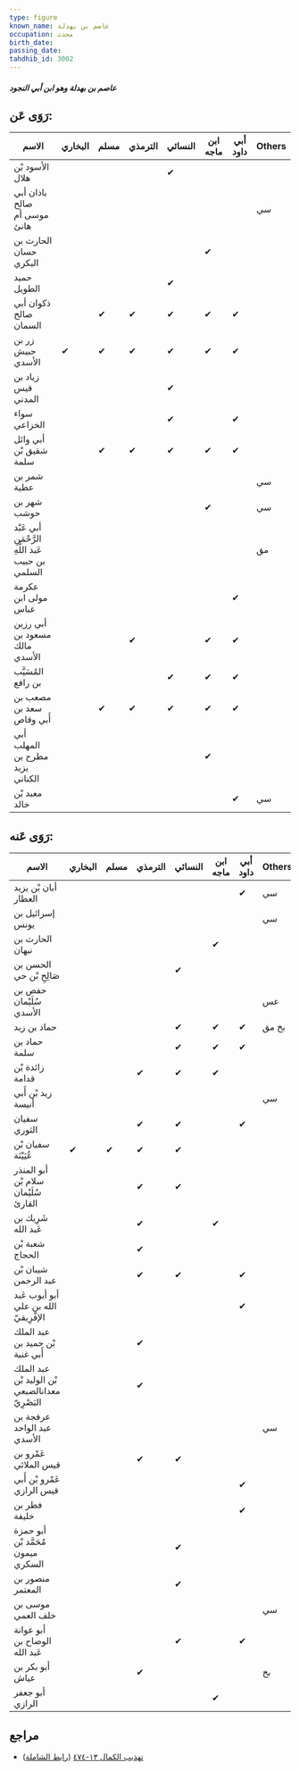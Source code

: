 ```yaml
---
type: figure
known_name: عاصم بن بهدلة
occupation: محدث
birth_date:
passing_date:
tahdhib_id: 3002
---
```

##### عاصم بن بهدلة وهو ابن أبي النجود

## رَوَى عَن:
| الاسم                                             | البخاري | مسلم | الترمذي | النسائي | ابن ماجه | أبي داود | Others |
| ------------------------------------------------- | ------- | ---- | ------- | ------- | -------- | -------- | ------ |
| الأسود بْن هلال                                   |         |      |         | ✔       |          |          |        |
| باذان أبي صالح موسى أم هانئ                       |         |      |         |         |          |          | سي     |
| الحارث بن حسان البكري                             |         |      |         |         | ✔        |          |        |
| حميد الطويل                                       |         |      |         | ✔       |          |          |        |
| ذكوان أبي صالح السمان                             |         | ✔    | ✔       | ✔       | ✔        | ✔        |        |
| زر بن حبيش الأسدي                                 | ✔       | ✔    | ✔       | ✔       | ✔        | ✔        |        |
| زياد بن قيس المدني                                |         |      |         | ✔       |          |          |        |
| سواء الخزاعي                                      |         |      |         | ✔       |          | ✔        |        |
| أبي وائل شقيق بْن سلمة                            |         | ✔    | ✔       | ✔       | ✔        | ✔        |        |
| شمر بن عطية                                       |         |      |         |         |          |          | سي     |
| شهر بن حوشب                                       |         |      |         |         | ✔        |          | سي     |
| أبي عَبْد الرَّحْمَنِ عَبد اللَّهِ بن حبيب السلمي |         |      |         |         |          |          | مق     |
| عكرمة مولى ابن عباس                               |         |      |         |         |          | ✔        |        |
| أبي رزين مسعود بن مالك الأسدي                     |         |      | ✔       |         | ✔        | ✔        |        |
| المُسَيَّب بن رافع                                |         |      |         | ✔       | ✔        | ✔        |        |
| مصعب بن سعد بن أَبي وقاص                          |         | ✔    | ✔       | ✔       | ✔        | ✔        |        |
| أبي المهلب مطرح بن يزيد الكناني                   |         |      |         |         | ✔        |          |        |
| معبد بْن خالد                                     |         |      |         |         |          | ✔        | سي     |
## رَوَى عَنه:
| الاسم                                           | البخاري | مسلم | الترمذي | النسائي | ابن ماجه | أبي داود | Others |
| ----------------------------------------------- | ------- | ---- | ------- | ------- | -------- | -------- | ------ |
| أبان بْن يزيد العطار                            |         |      |         |         |          | ✔        | سي     |
| إسرائيل بن يونس                                 |         |      |         |         |          |          | سي     |
| الحارث بن نبهان                                 |         |      |         |         | ✔        |          |        |
| الحسن بن صَالِحِ بْن حي                         |         |      |         | ✔       |          |          |        |
| حفص بن سُلَيْمان الأسدي                         |         |      |         |         |          |          | عس     |
| حماد بن زيد                                     |         |      |         | ✔       | ✔        | ✔        | بخ مق  |
| حماد بن سلمة                                    |         |      |         | ✔       | ✔        | ✔        |        |
| زائدة بْن قدامة                                 |         |      | ✔       | ✔       | ✔        |          |        |
| زيد بْن أَبي أنيسة                              |         |      |         |         |          |          | سي     |
| سفيان الثوري                                    |         |      | ✔       | ✔       |          | ✔        |        |
| سفيان بْن عُيَيْنَة                             | ✔       | ✔    | ✔       | ✔       |          |          |        |
| أبو المنذر سلام بْن سُلَيْمان القارئ            |         |      | ✔       | ✔       |          |          |        |
| شَرِيك بن عَبد الله                             |         |      | ✔       |         | ✔        |          |        |
| شعبة بْن الحجاج                                 |         |      | ✔       |         |          |          |        |
| شيبان بْن عبد الرحمن                            |         |      | ✔       | ✔       |          | ✔        |        |
| أبو أيوب عَبد الله بن علي الإفْرِيقيّ           |         |      |         |         |          | ✔        |        |
| عبد الملك بْن حميد بن أَبي غنية                 |         |      | ✔       |         |          |          |        |
| عبد الملك بْن الوليد بْن معدانالضبعي البَصْرِيّ |         |      | ✔       |         |          |          |        |
| عرفجة بن عبد الواحد الأسدي                      |         |      |         |         |          |          | سي     |
| عَمْرو بن قيس الملائي                           |         |      | ✔       | ✔       |          |          |        |
| عَمْرو بْن أَبي قيس الرازي                      |         |      |         |         |          | ✔        |        |
| فطر بن خليفة                                    |         |      |         |         |          | ✔        |        |
| أبو حمزة مُحَمَّد بْن ميمون السكري              |         |      |         | ✔       |          |          |        |
| منصور بن المعتمر                                |         |      |         | ✔       |          |          |        |
| موسى بن خلف العمي                               |         |      |         |         |          |          | سي     |
| أبو عوانة الوضاح بن عَبد الله                   |         |      |         | ✔       |          | ✔        |        |
| أبو بكر بن عياش                                 |         |      | ✔       |         |          |          | بخ     |
| أبو جعفر الرازي                                 |         |      |         |         | ✔        |          |        |
## مراجع
- [تهذيب الكمال ١٣-٤٧٤](obsidian://open?vault=Tahdhib-al-Kamal&file=Figures/٣٠٠٢-عاصم%20بن%20بهدلة%20وهو%20ابن%20أبي%20النجود) ([رابط الشاملة](https://shamela.ws/book/3722/6855))
